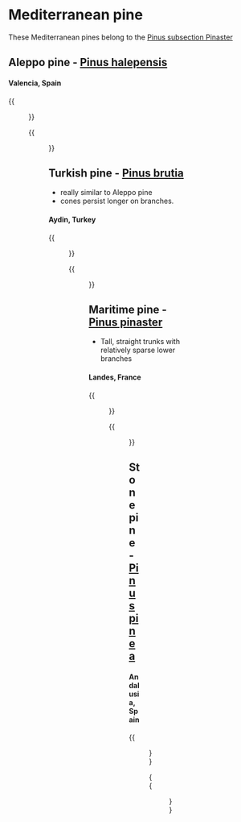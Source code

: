 # Mediterranean pine

These Mediterranean pines belong to the [Pinus subsection Pinaster](https://en.wikipedia.org/wiki/List_of_Pinus_species#Subsection_Pinaster)

## Aleppo pine - [Pinus halepensis](https://en.wikipedia.org/wiki/Pinus_halepensis)

#### Valencia, Spain

{{<figure src="aleppo-pine-es.png"
    link="https://www.google.com/maps/@40.6636865,0.0754124,3a,90y,59.86h,92.95t/data=!3m7!1e1!3m5!1swg2Ot_tLwKmJMC63M2VYwA!2e0!6shttps:%2F%2Fstreetviewpixels-pa.googleapis.com%2Fv1%2Fthumbnail%3Fcb_client%3Dmaps_sv.tactile%26w%3D900%26h%3D600%26pitch%3D-2.946542911964542%26panoid%3Dwg2Ot_tLwKmJMC63M2VYwA%26yaw%3D59.85557537458714!7i16384!8i8192?entry=ttu&g_ep=EgoyMDI1MDYxMS4wIKXMDSoASAFQAw%3D%3D" target="_blank">}}


{{<figure src="https://upload.wikimedia.org/wikipedia/commons/thumb/9/96/Pinus_halepensis_range.png/1024px-Pinus_halepensis_range.png" caption="" >}}

## Turkish pine - [Pinus brutia](https://en.wikipedia.org/wiki/Pinus_brutia)

- really similar to Aleppo pine
- cones persist longer on branches.

#### Aydin, Turkey

{{<figure src="turkish-pine.png"
    link="https://www.google.com/maps/@37.770819,28.739457,3a,95.3y,322.77h,99.00t/data=!3m5!1e1!3m3!1s_O1dMfPjR7ABpYox8mmWAQ!2e0!6shttps%3A%2F%2Fstreetviewpixels-pa.googleapis.com%2Fv1%2Fthumbnail%3Fw%3D900%26h%3D600%26panoid%3D_O1dMfPjR7ABpYox8mmWAQ%26cb_client%3Dmaps_sv.share%26yaw%3D322.7652692475752%26pitch%3D-8.995925367104633%26thumbfov%3D95?coh=235716&entry=tts" target="_blank">}}

{{<figure src="https://upload.wikimedia.org/wikipedia/commons/thumb/0/0a/Pinus_brutia_range.svg/1024px-Pinus_brutia_range.svg.png" caption="" >}}

## Maritime pine - [Pinus pinaster](https://en.wikipedia.org/wiki/Pinus_pinaster)

- Tall, straight trunks with relatively sparse lower branches

#### Landes, France

{{<figure src="maritime-pine.png"
    link="https://www.google.com/maps/@44.3601173,-0.5463421,3a,81.7y,252.38h,107.64t/data=!3m7!1e1!3m5!1skeab9KNbvJ2IggFDoqRHAg!2e0!6shttps:%2F%2Fstreetviewpixels-pa.googleapis.com%2Fv1%2Fthumbnail%3Fcb_client%3Dmaps_sv.tactile%26w%3D900%26h%3D600%26pitch%3D-17.641985310443516%26panoid%3Dkeab9KNbvJ2IggFDoqRHAg%26yaw%3D252.37728289948473!7i16384!8i8192?entry=ttu&g_ep=EgoyMDI1MDYxMS4wIKXMDSoASAFQAw%3D%3D" target="_blank">}}

{{<figure src="https://upload.wikimedia.org/wikipedia/commons/thumb/5/57/Pinus_pinaster_range.svg/982px-Pinus_pinaster_range.svg.png" caption="" >}}

## Stone pine - [Pinus pinea](https://en.wikipedia.org/wiki/Pinus_pinea)

#### Andalusia, Spain

{{<figure src="stone-pine-es.png"
    link="https://www.google.com/maps/@37.1177232,-6.5000636,3a,67.6y,165.7h,88.96t/data=!3m7!1e1!3m5!1sIA2d_RL-bIVXwN5uWGMBNQ!2e0!6shttps:%2F%2Fstreetviewpixels-pa.googleapis.com%2Fv1%2Fthumbnail%3Fcb_client%3Dmaps_sv.tactile%26w%3D900%26h%3D600%26pitch%3D1.0400000000000063%26panoid%3DIA2d_RL-bIVXwN5uWGMBNQ%26yaw%3D165.7!7i16384!8i8192?entry=ttu&g_ep=EgoyMDI1MDYxMS4wIKXMDSoASAFQAw%3D%3D" target="_blank">}}

{{<figure src="https://upload.wikimedia.org/wikipedia/commons/thumb/4/46/Pinus_pinea_range.svg/1024px-Pinus_pinea_range.svg.png" caption="" >}}
